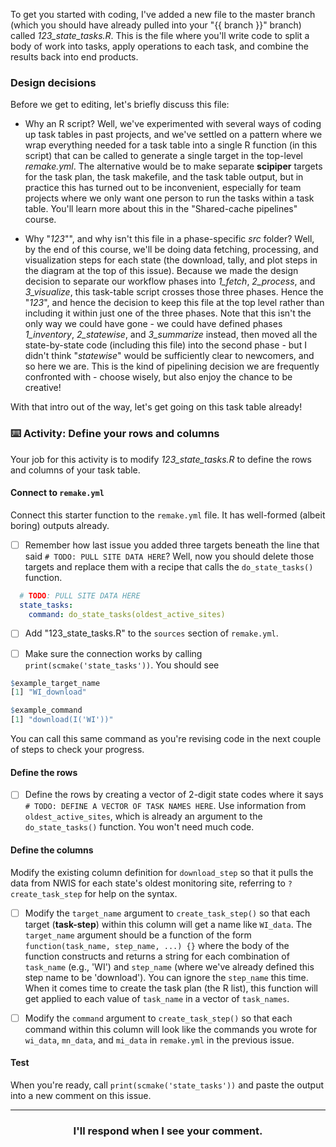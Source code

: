 To get you started with coding, I've added a new file to the master branch (which you should have already pulled into your "{{ branch }}" branch) called *123_state_tasks.R*. This is the file where you'll write code to split a body of work into tasks, apply operations to each task, and combine the results back into end products.

### Design decisions

Before we get to editing, let's briefly discuss this file:

* Why an R script? Well, we've experimented with several ways of coding up task tables in past projects, and we've settled on a pattern where we wrap everything needed for a task table into a single R function (in this script) that can be called to generate a single target in the top-level *remake.yml*. The alternative would be to make separate **scipiper** targets for the task plan, the task makefile, and the task table output, but in practice this has turned out to be inconvenient, especially for team projects where we only want one person to run the tasks within a task table. You'll learn more about this in the "Shared-cache pipelines" course.

* Why "*123*"", and why isn't this file in a phase-specific *src* folder? Well, by the end of this course, we'll be doing data fetching, processing, and visualization steps for each state (the download, tally, and plot steps in the diagram at the top of this issue). Because we made the design decision to separate our workflow phases into *1_fetch*, *2_process*, and *3_visualize*, this task-table script crosses those three phases. Hence the "*123*", and hence the decision to keep this file at the top level rather than including it within just one of the three phases. Note that this isn't the only way we could have gone - we could have defined phases *1_inventory*, *2_statewise*, and *3_summarize* instead, then moved all the state-by-state code (including this file) into the second phase - but I didn't think "*statewise*" would be sufficiently clear to newcomers, and so here we are. This is the kind of pipelining decision we are frequently confronted with - choose wisely, but also enjoy the chance to be creative!

With that intro out of the way, let's get going on this task table already!

### :keyboard: Activity: Define your rows and columns

Your job for this activity is to modify *123_state_tasks.R* to define the rows and columns of your task table.

#### Connect to `remake.yml`

Connect this starter function to the `remake.yml` file. It has well-formed (albeit boring) outputs already.

- [ ] Remember how last issue you added three targets beneath the line that said `# TODO: PULL SITE DATA HERE`? Well, now you should delete those targets and replace them with a recipe that calls the `do_state_tasks()` function.
```yml
  # TODO: PULL SITE DATA HERE
  state_tasks:
    command: do_state_tasks(oldest_active_sites)
```
- [ ] Add "123_state_tasks.R" to the `sources` section of `remake.yml`.

- [ ] Make sure the connection works by calling `print(scmake('state_tasks'))`. You should see 
```r
$example_target_name
[1] "WI_download"

$example_command
[1] "download(I('WI'))"
```
You can call this same command as you're revising code in the next couple of steps to check your progress.

#### Define the rows

- [ ] Define the rows by creating a vector of 2-digit state codes where it says `# TODO: DEFINE A VECTOR OF TASK NAMES HERE`. Use information from `oldest_active_sites`, which is already an argument to the `do_state_tasks()` function. You won't need much code.

#### Define the columns

Modify the existing column definition for `download_step` so that it pulls the data from NWIS for each state's oldest monitoring site, referring to `?create_task_step` for help on the syntax.

- [ ] Modify the `target_name` argument to `create_task_step()` so that each target (**task-step**) within this column will get a name like `WI_data`. The `target_name` argument should be a function of the form `function(task_name, step_name, ...) {}` where the body of the function constructs and returns a string for each combination of `task_name` (e.g., 'WI') and `step_name` (where we've already defined this step name to be 'download'). You can ignore the `step_name` this time. When it comes time to create the task plan (the R list), this function will get applied to each value of `task_name` in a vector of `task_names`.

- [ ] Modify the `command` argument to `create_task_step()` so that each command within this column will look like the commands you wrote for `wi_data`, `mn_data`, and `mi_data` in `remake.yml` in the previous issue. 

#### Test

When you're ready, call `print(scmake('state_tasks'))` and paste the output into a new comment on this issue.

<hr><h3 align="center">I'll respond when I see your comment.</h3>
